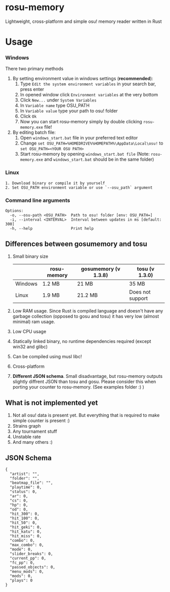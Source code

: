 # rosu-memory

Lightweight, cross-platform and simple osu! memory reader written in Rust

# Usage
### Windows
There two primary methods
1. By setting environment value in windows settings (**recommended**):
	1.  Type `Edit the system environment variables` in your search bar, press enter
	2.  In opened window click `Environment variables` at the very bottom
	3.  Click `New...` under `System Variables` 
	4. In `Variable name` type OSU_PATH
	5. In `Variable value` type your path to osu! folder
	6. Click `Ok`
	7. Now you can start rosu-memory simply by double clicking `rosu-memory.exe` file!
2. By editing batch file:
	1. Open `windows_start.bat` file in your preferred text editor
	2. Change `set OSU_PATH=%HOMEDRIVE%%HOMEPATH%\AppData\Local\osu!` to `set OSU_PATH=<YOUR OSU PATH>`
	3. Start rosu-memory by opening `windows_start.bat file` (Note: `rosu-memory.exe` and `windows_start.bat` should be in the same folder)
### Linux  
	1. Download binary or compile it by yourself
	2. Set OSU_PATH environment variable or use `--osu_path` argument
### Command line arguments
```
Options:
  -o, --osu-path <OSU_PATH>  Path to osu! folder [env: OSU_PATH=]
  -i, --interval <INTERVAL>  Interval between updates in ms [default: 300]
  -h, --help                 Print help
```

## Differences between gosumemory and tosu
1. Small binary size

	|         | rosu-memory  | gosumemory (v 1.3.8) |     tosu (v 1.3.0)   |
	|-------- | ------------ | --------------------- | -------------------  |
	| Windows | 1.2 MB       | 21 MB                 | 35 MB                |
	| Linux   | 1.9 MB       | 21.2 MB               | Does not support     |

2. Low RAM usage. Since Rust is compiled language and doesn't have any garbage collection (opposed to gosu and tosu) it has very low (almost minimal) ram usage.
3. Low CPU usage
4. Statically linked binary, no runtime dependencies required (except win32 and glibc)
5. Can be compiled using musl libc!
6. Cross-platform
7. **Different JSON schema**. Small disadvantage, but rosu-memory outputs slightly diffrent JSON than tosu and gosu. Please consider this when porting your counter to rosu-memory. (See examples folder :) ) 

## What is not implemented yet
1. Not all osu! data is present yet. But everything that is required to make simple counter is present :)
2. Strains graph
3. Any tournament stuff 
4. Unstable rate
5. And many others :)

## JSON Schema
```
{
  "artist": "",
  "folder": "",
  "beatmap_file": "",
  "playtime": 0,
  "status": 0,
  "ar": 0,
  "cs": 0,
  "hp": 0,
  "od": 0,
  "hit_300": 0,
  "hit_100": 0,
  "hit_50": 0,
  "hit_geki": 0,
  "hit_katu": 0,
  "hit_miss": 0,
  "combo": 0,
  "max_combo": 0,
  "mode": 0,
  "slider_breaks": 0,
  "current_pp": 0,
  "fc_pp": 0,
  "passed_objects": 0,
  "menu_mods": 0,
  "mods": 0,
  "plays": 0
}
```

